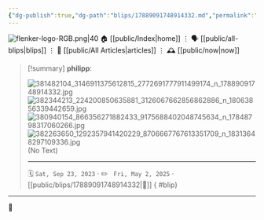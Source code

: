 ```yaml
---
{"dg-publish":true,"dg-path":"blips/17889091748914332.md","permalink":"/blips/17889091748914332/","title":"philipp on instagram @ 2023-09-23"}
---
```



<div class="transclusion internal-embed is-loaded"><div class="markdown-embed">




![flenker-logo-RGB.png|40](/img/user/attachments/flenker-logo-RGB.png)
🏠 [[public/Index\|home]]  ⋮ 🗣️ [[public/all-blips\|blips]] ⋮  📝 [[public/All Articles\|articles]]  ⋮ 🕰️ [[public/now\|now]]


</div></div>


> [!summary] **philipp**:
>
> ![381482104_3146911375612815_2772691777911499174_n_17889091748914332.jpg](/img/user/attachments/381482104_3146911375612815_2772691777911499174_n_17889091748914332.jpg)
> ![382344213_224200850635881_3126067662856862886_n_18063856339442659.jpg](/img/user/attachments/382344213_224200850635881_3126067662856862886_n_18063856339442659.jpg)
> ![380940154_866356271882433_9175688402048745634_n_17848798317060266.jpg](/img/user/attachments/380940154_866356271882433_9175688402048745634_n_17848798317060266.jpg)
> ![382263650_1292357941420229_8706667767613351709_n_18313648297109336.jpg](/img/user/attachments/382263650_1292357941420229_8706667767613351709_n_18313648297109336.jpg)
> (No Text)
> - - -
>
> 🗓️ <code>Sat, Sep 23, 2023</code>  · ✏️ <code> Fri, May 2, 2025</code>  · [[public/blips/17889091748914332\|🔗]]
{ #blip}


- - -

 👾
